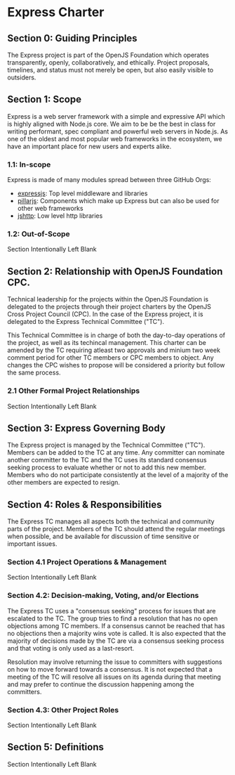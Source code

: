 # Express Charter

## Section 0: Guiding Principles

The Express project is part of the OpenJS Foundation which operates transparently, openly, collaboratively, and ethically.
Project proposals, timelines, and status must not merely be open, but also easily visible to outsiders.

## Section 1: Scope

Express is a web server framework with a simple and expressive API which is highly aligned with Node.js core.
We aim to be be the best in class for writing performant, spec compliant and powerful web servers in Node.js.
As one of the oldest and most popular web frameworks in the ecosystem, we have an important place for new
users and experts alike.

### 1.1: In-scope

Express is made of many modules spread between three GitHub Orgs:

- [expressjs](http://github.com/expressjs/): Top level middleware and libraries
- [pillarjs](http://github.com/pillarjs/): Components which make up Express but can also be used for other web frameworks
- [jshttp](http://github.com/jshttp/): Low level http libraries

### 1.2: Out-of-Scope

Section Intentionally Left Blank

## Section 2: Relationship with OpenJS Foundation CPC.

Technical leadership for the projects within the OpenJS Foundation is delegated to the projects through their project
charters by the OpenJS Cross Project Council (CPC). In the case of the Express project, it is delegated to the Express
Technical Committee ("TC").

This Technical Committee is in charge of both the day-to-day operations of the project, as well as its techincal management.
This charter can be amended by the TC requiring atleast two approvals and minium two week comment period for other TC members
or CPC members to object. Any changes the CPC wishes to propose will be considered a priority but follow the same process.

### 2.1 Other Formal Project Relationships

Section Intentionally Left Blank

## Section 3: Express Governing Body

The Express project is managed by the Technical Committee ("TC"). Members can be added to the TC at any time. Any committer can
nominate another committer to the TC and the TC uses its standard consensus seeking process to evaluate whether or not to add
this new member. Members who do not participate consistently at the level of a majority of the other members are expected to resign.

## Section 4: Roles & Responsibilities

The Express TC manages all aspects both the technical and community parts of the project. Members of the TC should attend the regular meetings
when possible, and be available for discussion of time sensitive or important issues.

### Section 4.1 Project Operations & Management

Section Intentionally Left Blank

### Section 4.2: Decision-making, Voting, and/or Elections

The Express TC uses a "consensus seeking" process for issues that are escalated to the TC. The group tries to find a resolution
that has no open objections among TC members. If a consensus cannot be reached that has no objections then a majority wins vote
is called. It is also expected that the majority of decisions made by the TC are via a consensus seeking process and that voting
is only used as a last-resort.

Resolution may involve returning the issue to committers with suggestions on how to move forward towards a consensus. It is not
expected that a meeting of the TC will resolve all issues on its agenda during that meeting and may prefer to continue the discussion
happening among the committers.

### Section 4.3: Other Project Roles

Section Intentionally Left Blank

## Section 5: Definitions

Section Intentionally Left Blank
